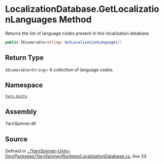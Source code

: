# LocalizationDatabase.GetLocalizationLanguages Method

Returns the list of language codes present in this localization
database.


```csharp
public IEnumerable<string> GetLocalizationLanguages()
```

## Return Type
`IEnumerable<String>`: A collection of language codes.



## Namespace
[`Yarn.Unity`](/api/csharp/yarn.unity/README.md)

## Assembly
YarnSpinner.dll

## Source
Defined in [../YarnSpinner-Unity-Dev/Packages/YarnSpinner/Runtime/LocalizationDatabase.cs](https://github.com/YarnSpinnerTool/YarnSpinner-Unity//blob/develop/Runtime/LocalizationDatabase.cs#L33), line 33.
